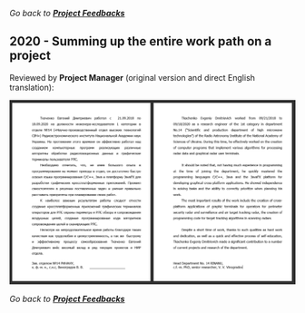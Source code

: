 *Go back to [**Project Feedbacks**](../../../README.md#project-feedbacks)*

## 2020 - Summing up the entire work path on a project

Reviewed by **Project Manager** (original version and direct English translation):

![picture](../../pictures/feedbacks/2020-Sep-RINANU-Quit-Project-Feedback-from-ProjectManager.PNG)

*Go back to [**Project Feedbacks**](../../../README.md#project-feedbacks)*